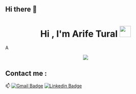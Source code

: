 ## Hi there 👋
<h1 align="center"><b>Hi , I'm Arife Tural </b><img src="https://media.giphy.com/media/hvRJCLFzcasrR4ia7z/giphy.gif" width="35"></h1>
<!--  -->A
<p align="center">
  <a href="https://github.com/DenverCoder1/readme-typing-svg"><img src="https://readme-typing-svg.herokuapp.com?font=Time+New+Roman&color=cyan&size=25&center=true&vCenter=true&width=600&height=100&lines=Merhaba..&hearts;++;Front-End+Developer,;Love+to+learn+new+stuffs..<3"></a>
</p>


## Contact me : 
📫 [![Gmail Badge](https://img.shields.io/badge/-arifegv@gmail.com-pink?style=flat-roundedrectangle&logo=Gmail&logoColor=white&link=mailto:arifegv@gmail.com)](arifegv@gmail.com)
[![Linkedin Badge](https://www.linkedin.com/in/arife-tural-2124a2143/badge/-asthi_21_-E4405F?style=flat-roundedrectangle&logo=instagram&logoColor=white&link=https://www.linkedin.com/in/arife-tural-2124a2143/)](https://www.linkedin.com/in/arife-tural-2124a2143/)
